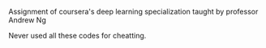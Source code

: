 Assignment of coursera's deep learning specialization taught by professor Andrew Ng

Never used all these codes for cheatting.
